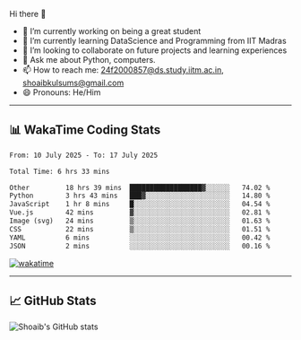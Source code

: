 Hi there 👋

<!--
**shoaib2000857/shoaib2000857** is a ✨ _special_ ✨ repository because its `README.md` (this file) appears on your GitHub profile.

Here are some ideas to get you started: -->

- 🔭 I’m currently working on being a great student  
- 🌱 I’m currently learning DataScience and Programming from IIT Madras  
- 👯 I’m looking to collaborate on future projects and learning experiences  
- 💬 Ask me about Python, computers.  
- 📫 How to reach me: 24f2000857@ds.study.iitm.ac.in, shoaibkulsums@gmail.com  
- 😄 Pronouns: He/Him  

---

## 📊 WakaTime Coding Stats

<!--START_SECTION:waka-->

```txt
From: 10 July 2025 - To: 17 July 2025

Total Time: 6 hrs 33 mins

Other         18 hrs 39 mins  ██████████████████▓░░░░░░   74.02 %
Python        3 hrs 43 mins   ███▓░░░░░░░░░░░░░░░░░░░░░   14.80 %
JavaScript    1 hr 8 mins     █░░░░░░░░░░░░░░░░░░░░░░░░   04.54 %
Vue.js        42 mins         ▓░░░░░░░░░░░░░░░░░░░░░░░░   02.81 %
Image (svg)   24 mins         ▒░░░░░░░░░░░░░░░░░░░░░░░░   01.63 %
CSS           22 mins         ▒░░░░░░░░░░░░░░░░░░░░░░░░   01.51 %
YAML          6 mins          ░░░░░░░░░░░░░░░░░░░░░░░░░   00.42 %
JSON          2 mins          ░░░░░░░░░░░░░░░░░░░░░░░░░   00.16 %
```

<!--END_SECTION:waka-->

[![wakatime](https://wakatime.com/badge/user/a85deef6-2e94-465d-998e-c54914c040a2.svg)](https://wakatime.com/@a85deef6-2e94-465d-998e-c54914c040a2)

---

## 📈 GitHub Stats

![Shoaib's GitHub stats](https://github-readme-stats.vercel.app/api?username=shoaib2000857&show_icons=true&theme=radical)
